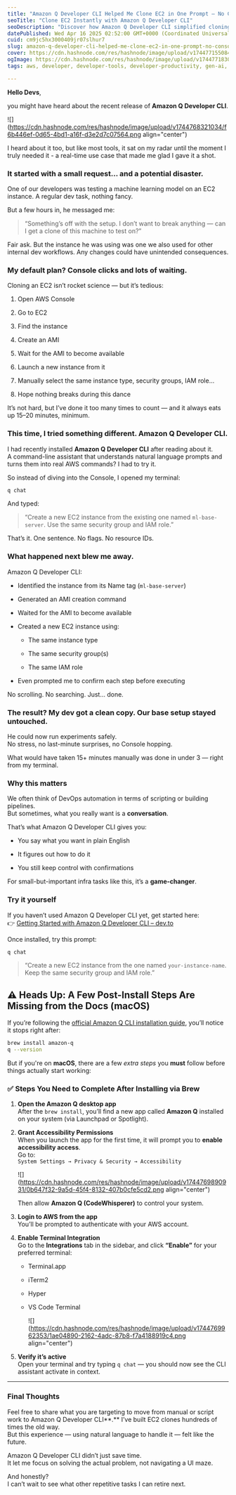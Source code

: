 ```yaml
---
title: "Amazon Q Developer CLI Helped Me Clone EC2 in One Prompt — No Console, No YAML"
seoTitle: "Clone EC2 Instantly with Amazon Q Developer CLI"
seoDescription: "Discover how Amazon Q Developer CLI simplified cloning an EC2 instance with a single prompt, saving time and reducing hassle"
datePublished: Wed Apr 16 2025 02:52:00 GMT+0000 (Coordinated Universal Time)
cuid: cm9jc5hx3000409jr07slhur7
slug: amazon-q-developer-cli-helped-me-clone-ec2-in-one-prompt-no-console-no-yaml
cover: https://cdn.hashnode.com/res/hashnode/image/upload/v1744771550846/816bcb2a-2214-4622-9a38-e0c4b53fab2f.png
ogImage: https://cdn.hashnode.com/res/hashnode/image/upload/v1744771830715/4b47dddb-5d18-4b2b-aa65-7fb177315d56.png
tags: aws, developer, developer-tools, developer-productivity, gen-ai, amazon-q, amazon-q-developers, amazon-q-developer-cli

---
```


**Hello Devs**,

you might have heard about the recent release of **Amazon Q Developer CLI**.

![](https://cdn.hashnode.com/res/hashnode/image/upload/v1744768321034/f6b446ef-0d65-4bd1-a16f-d3e2d7c07564.png align="center")

I heard about it too, but like most tools, it sat on my radar until the moment I truly needed it - a real-time use case that made me glad I gave it a shot.

### It started with a small request... and a potential disaster.

One of our developers was testing a machine learning model on an EC2 instance. A regular dev task, nothing fancy.

But a few hours in, he messaged me:

> “Something’s off with the setup. I don’t want to break anything — can I get a clone of this machine to test on?”

Fair ask. But the instance he was using was one we also used for other internal dev workflows. Any changes could have unintended consequences.

### My default plan? Console clicks and lots of waiting.

Cloning an EC2 isn’t rocket science — but it’s tedious:

1. Open AWS Console
    
2. Go to EC2
    
3. Find the instance
    
4. Create an AMI
    
5. Wait for the AMI to become available
    
6. Launch a new instance from it
    
7. Manually select the same instance type, security groups, IAM role...
    
8. Hope nothing breaks during this dance
    

It’s not hard, but I’ve done it too many times to count — and it always eats up 15–20 minutes, minimum.

### This time, I tried something different. Amazon Q Developer CLI.

I had recently installed **Amazon Q Developer CLI** after reading about it.  
A command-line assistant that understands natural language prompts and turns them into real AWS commands? I had to try it.

So instead of diving into the Console, I opened my terminal:

```bash
q chat
```

And typed:

> “Create a new EC2 instance from the existing one named `ml-base-server`. Use the same security group and IAM role.”

That’s it. One sentence. No flags. No resource IDs.

### What happened next blew me away.

Amazon Q Developer CLI:

* Identified the instance from its Name tag (`ml-base-server`)
    
* Generated an AMI creation command
    
* Waited for the AMI to become available
    
* Created a new EC2 instance using:
    
    * The same instance type
        
    * The same security group(s)
        
    * The same IAM role
        
* Even prompted me to confirm each step before executing
    

No scrolling. No searching. Just… done.

### The result? My dev got a clean copy. Our base setup stayed untouched.

He could now run experiments safely.  
No stress, no last-minute surprises, no Console hopping.

What would have taken 15+ minutes manually was done in under 3 — right from my terminal.

### Why this matters

We often think of DevOps automation in terms of scripting or building pipelines.  
But sometimes, what you really want is a **conversation**.

That’s what Amazon Q Developer CLI gives you:

* You say what you want in plain English
    
* It figures out how to do it
    
* You still keep control with confirmations
    

For small-but-important infra tasks like this, it’s a **game-changer**.

### Try it yourself

If you haven’t used Amazon Q Developer CLI yet, get started here:  
👉 [Getting Started with Amazon Q Developer CLI – dev.to](https://dev.to/aws/getting-started-with-amazon-q-developer-cli-4dkd)

Once installed, try this prompt:

```bash
q chat
```

> “Create a new EC2 instance from the one named `your-instance-name`. Keep the same security group and IAM role.”

## ⚠️ Heads Up: A Few Post-Install Steps Are Missing from the Docs (macOS)

If you’re following the [official Amazon Q CLI installation guide](https://docs.aws.amazon.com/amazonq/latest/qdeveloper-ug/command-line-installing.html), you’ll notice it stops right after:

```bash
brew install amazon-q
q --version
```

But if you're on **macOS**, there are a few *extra steps* you **must** follow before things actually start working:

### ✅ Steps You Need to Complete After Installing via Brew

1. **Open the Amazon Q desktop app**  
    After the `brew install`, you’ll find a new app called **Amazon Q** installed on your system (via Launchpad or Spotlight).
    
2. **Grant Accessibility Permissions**  
    When you launch the app for the first time, it will prompt you to **enable accessibility access**.  
    Go to:  
    `System Settings → Privacy & Security → Accessibility`
    
    ![](https://cdn.hashnode.com/res/hashnode/image/upload/v1744769890931/0b647f32-9a5d-45f4-8132-407b0cfe5cd2.png align="center")
    
    Then allow **Amazon Q (CodeWhisperer)** to control your system.
    
3. **Login to AWS from the app**  
    You’ll be prompted to authenticate with your AWS account.
    
4. **Enable Terminal Integration**  
    Go to the **Integrations** tab in the sidebar, and click **“Enable”** for your preferred terminal:
    
    * Terminal.app
        
    * iTerm2
        
    * Hyper
        
    * VS Code Terminal
        
        ![](https://cdn.hashnode.com/res/hashnode/image/upload/v1744769962353/1ae04890-2162-4adc-87b8-f7a4188919c4.png align="center")
        
5. **Verify it’s active**  
    Open your terminal and try typing `q chat` — you should now see the CLI assistant activate in context.
    

---

### Final Thoughts

Feel free to share what you are targeting to move from manual or script work to Amazon Q Developer CLI**.** I’ve built EC2 clones hundreds of times the old way.  
But this experience — using natural language to handle it — felt like the future.

Amazon Q Developer CLI didn’t just save time.  
It let me focus on solving the actual problem, not navigating a UI maze.

And honestly?  
I can’t wait to see what other repetitive tasks I can retire next.